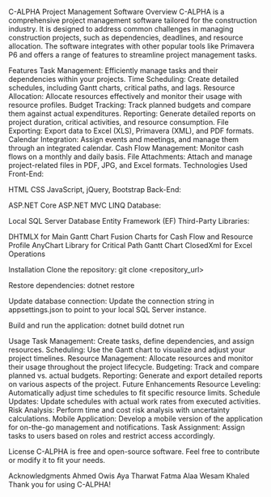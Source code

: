 C-ALPHA Project Management Software
Overview
C-ALPHA is a comprehensive project management software tailored for the construction industry. It is designed to address common challenges in managing construction projects, such as dependencies, deadlines, and resource allocation. The software integrates with other popular tools like Primavera P6 and offers a range of features to streamline project management tasks.

Features
Task Management: Efficiently manage tasks and their dependencies within your projects.
Time Scheduling: Create detailed schedules, including Gantt charts, critical paths, and lags.
Resource Allocation: Allocate resources effectively and monitor their usage with resource profiles.
Budget Tracking: Track planned budgets and compare them against actual expenditures.
Reporting: Generate detailed reports on project duration, critical activities, and resource consumption.
File Exporting: Export data to Excel (XLS), Primavera (XML), and PDF formats.
Calendar Integration: Assign events and meetings, and manage them through an integrated calendar.
Cash Flow Management: Monitor cash flows on a monthly and daily basis.
File Attachments: Attach and manage project-related files in PDF, JPG, and Excel formats.
Technologies Used
Front-End:

HTML
CSS
JavaScript, jQuery, Bootstrap
Back-End:

ASP.NET Core
ASP.NET MVC
LINQ
Database:

Local SQL Server Database
Entity Framework (EF)
Third-Party Libraries:

DHTMLX for Main Gantt Chart
Fusion Charts for Cash Flow and Resource Profile
AnyChart Library for Critical Path Gantt Chart
ClosedXml for Excel Operations

Installation
Clone the repository:
git clone <repository_url>

Restore dependencies:
dotnet restore

Update database connection:
Update the connection string in appsettings.json to point to your local SQL Server instance.

Build and run the application:
dotnet build
dotnet run

Usage
Task Management: Create tasks, define dependencies, and assign resources.
Scheduling: Use the Gantt chart to visualize and adjust your project timelines.
Resource Management: Allocate resources and monitor their usage throughout the project lifecycle.
Budgeting: Track and compare planned vs. actual budgets.
Reporting: Generate and export detailed reports on various aspects of the project.
Future Enhancements
Resource Leveling: Automatically adjust time schedules to fit specific resource limits.
Schedule Updates: Update schedules with actual work rates from executed activities.
Risk Analysis: Perform time and cost risk analysis with uncertainty calculations.
Mobile Application: Develop a mobile version of the application for on-the-go management and notifications.
Task Assignment: Assign tasks to users based on roles and restrict access accordingly.

License
C-ALPHA is free and open-source software. Feel free to contribute or modify it to fit your needs.

Acknowledgments
Ahmed Owis
Aya Tharwat
Fatma Alaa
Wesam Khaled
Thank you for using C-ALPHA!
